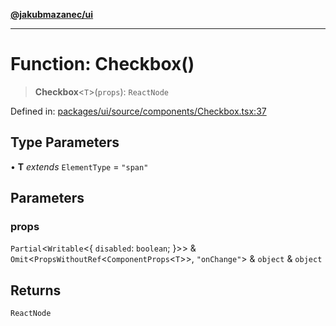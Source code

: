 [**@jakubmazanec/ui**](../README.md)

---

# Function: Checkbox()

> **Checkbox**\<`T`\>(`props`): `ReactNode`

Defined in:
[packages/ui/source/components/Checkbox.tsx:37](https://github.com/jakubmazanec/tools/blob/66e975ab265618dba82f8e4c56654145b7ba4db7/packages/ui/source/components/Checkbox.tsx#L37)

## Type Parameters

• **T** _extends_ `ElementType` = `"span"`

## Parameters

### props

`Partial`\<`Writable`\<\{ `disabled`: `boolean`; \}\>\> &
`Omit`\<`PropsWithoutRef`\<`ComponentProps`\<`T`\>\>, `"onChange"`\> & `object` & `object`

## Returns

`ReactNode`
